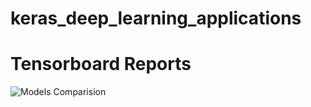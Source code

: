 # keras_deep_learning_applications
# Tensorboard Reports
 
 ![Models Comparision](https://github.com/bhargrah/keras_deep_learning_applications/blob/master/images/scalars-multiple.png)
 
 

